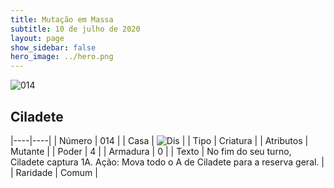 ```yaml
---
title: Mutação em Massa
subtitle: 10 de julho de 2020
layout: page
show_sidebar: false
hero_image: ../hero.png
---
```


![014](https://cdn.keyforgegame.com/media/card_front/pt/479_014_5F79CJV2RVQP_pt.png)

## Ciladete

|----|----|
| Número | 014 |
| Casa | ![Dis](https://archonarcana.com/images/thumb/e/e8/Dis.png/22px-Dis.png "Dis") |
| Tipo | Criatura |
| Atributos | Mutante |
| Poder | 4 |
| Armadura | 0 |
| Texto | No fim do seu turno, Ciladete captura 1A.   Ação: Mova todo o A de Ciladete para a reserva geral. |
| Raridade | Comum |
